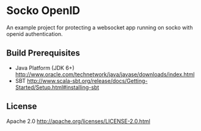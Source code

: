 # Socko OpenID

An example project for protecting a websocket app running on socko with openid authentication. 

## Build Prerequisites

  - Java Platform (JDK 6+) http://www.oracle.com/technetwork/java/javase/downloads/index.html
  - SBT http://www.scala-sbt.org/release/docs/Getting-Started/Setup.html#installing-sbt

## License

Apache 2.0 http://apache.org/licenses/LICENSE-2.0.html
